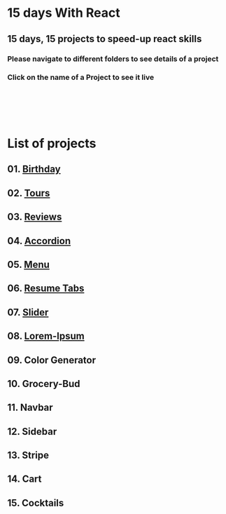 # 15 days With React
## 15 days, 15 projects to speed-up react skills
### Please navigate to different folders to see details of a project
### Click on the name of a Project to see it live
<br /> <br /> <br /> <br />

# List of projects
## 01. [Birthday](https://remind-birthday.netlify.app/)
## 02. [Tours](https://tour-info.netlify.app/)
## 03. [Reviews](https://review-person.netlify.app/)
## 04. [Accordion](https://toggle-question.netlify.app)
## 05. [Menu](https://item-menu.netlify.app/)
## 06. [Resume Tabs](https://resume-tabs.netlify.app)
## 07. [Slider](https://review-slider.netlify.app)
## 08. [Lorem-Ipsum](https://makelorem.netlify.app)
## 09. Color Generator
## 10. Grocery-Bud
## 11. Navbar
## 12. Sidebar
## 13. Stripe
## 14. Cart
## 15. Cocktails
